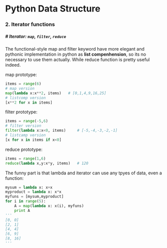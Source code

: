 # Python Data Structure

### 2.  Iterator functions

##### # Iterator: `map`, `filter`, `reduce`

The functional-style map and filter keyword have more elegant and pythonic implementation in python as **list compenhension**, so its no necessary to use them actually. While reduce function is pretty useful indeed.

map prototype:

```python
items = range(6)
# map version
map(lambda x:x**2, items)	# [0,1,4,9,16,25]
# listcomp version
[x**2 for x in items]
```

filter prototype:

```python
items = range(-5,6)
# filter version
filter(lambda x:x<0, items)		# [-5,-4,-3,-2,-1]
# listcamp version
[x for x in items if x<0]
```

reduce prototype:

```python
items = range(1,6)
reduce(lambda x,y:x*y, items)	# 120
```

The funny part is that lambda and iterator can use any tpyes of data, even a function:

```python
mysum = lambda x: x+x
myproduct = lambda x: x*x
myfuns = [mysum,myproduct]
for i in range(5):
    A = map(lambda x: x(i), myfuns)
    print A
'''
[0, 0]
[2, 1]
[4, 4]
[6, 9]
[8, 16]
'''
```

